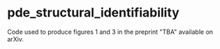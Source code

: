 # pde_structural_identifiability
 
Code used to produce figures 1 and 3 in the preprint "TBA" available on arXiv.